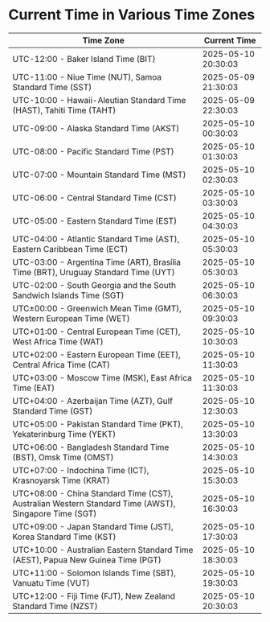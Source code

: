 # Current Time in Various Time Zones

| Time Zone | Current Time |
|-----------|--------------|
| UTC-12:00 - Baker Island Time (BIT) | 2025-05-10 20:30:03 |
| UTC-11:00 - Niue Time (NUT), Samoa Standard Time (SST) | 2025-05-09 21:30:03 |
| UTC-10:00 - Hawaii-Aleutian Standard Time (HAST), Tahiti Time (TAHT) | 2025-05-09 22:30:03 |
| UTC-09:00 - Alaska Standard Time (AKST) | 2025-05-10 00:30:03 |
| UTC-08:00 - Pacific Standard Time (PST) | 2025-05-10 01:30:03 |
| UTC-07:00 - Mountain Standard Time (MST) | 2025-05-10 02:30:03 |
| UTC-06:00 - Central Standard Time (CST) | 2025-05-10 03:30:03 |
| UTC-05:00 - Eastern Standard Time (EST) | 2025-05-10 04:30:03 |
| UTC-04:00 - Atlantic Standard Time (AST), Eastern Caribbean Time (ECT) | 2025-05-10 05:30:03 |
| UTC-03:00 - Argentina Time (ART), Brasília Time (BRT), Uruguay Standard Time (UYT) | 2025-05-10 05:30:03 |
| UTC-02:00 - South Georgia and the South Sandwich Islands Time (SGT) | 2025-05-10 06:30:03 |
| UTC±00:00 - Greenwich Mean Time (GMT), Western European Time (WET) | 2025-05-10 09:30:03 |
| UTC+01:00 - Central European Time (CET), West Africa Time (WAT) | 2025-05-10 10:30:03 |
| UTC+02:00 - Eastern European Time (EET), Central Africa Time (CAT) | 2025-05-10 11:30:03 |
| UTC+03:00 - Moscow Time (MSK), East Africa Time (EAT) | 2025-05-10 11:30:03 |
| UTC+04:00 - Azerbaijan Time (AZT), Gulf Standard Time (GST) | 2025-05-10 12:30:03 |
| UTC+05:00 - Pakistan Standard Time (PKT), Yekaterinburg Time (YEKT) | 2025-05-10 13:30:03 |
| UTC+06:00 - Bangladesh Standard Time (BST), Omsk Time (OMST) | 2025-05-10 14:30:03 |
| UTC+07:00 - Indochina Time (ICT), Krasnoyarsk Time (KRAT) | 2025-05-10 15:30:03 |
| UTC+08:00 - China Standard Time (CST), Australian Western Standard Time (AWST), Singapore Time (SGT) | 2025-05-10 16:30:03 |
| UTC+09:00 - Japan Standard Time (JST), Korea Standard Time (KST) | 2025-05-10 17:30:03 |
| UTC+10:00 - Australian Eastern Standard Time (AEST), Papua New Guinea Time (PGT) | 2025-05-10 18:30:03 |
| UTC+11:00 - Solomon Islands Time (SBT), Vanuatu Time (VUT) | 2025-05-10 19:30:03 |
| UTC+12:00 - Fiji Time (FJT), New Zealand Standard Time (NZST) | 2025-05-10 20:30:03 |
